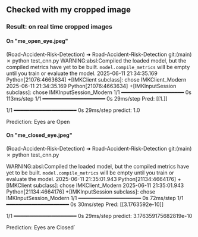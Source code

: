 ## Checked with my cropped image
### Result: on real time cropped images

#### On "me_open_eye.jpeg"
(Road-Accident-Risk-Detection) ➜  Road-Accident-Risk-Detection git:(main) ✗ python test_cnn.py
WARNING:absl:Compiled the loaded model, but the compiled metrics have yet to be built. `model.compile_metrics` will be empty until you train or evaluate the model.
2025-06-11 21:34:35.169 Python[21076:4663634] +[IMKClient subclass]: chose IMKClient_Modern
2025-06-11 21:34:35.169 Python[21076:4663634] +[IMKInputSession subclass]: chose IMKInputSession_Modern
1/1 ━━━━━━━━━━━━━━━━━━━━ 0s 113ms/step
1/1 ━━━━━━━━━━━━━━━━━━━━ 0s 29ms/step
Pred: [[1.]]

1/1 ━━━━━━━━━━━━━━━━━━━━ 0s 29ms/step
predict: 1.0

Prediction: Eyes are Open

#### On "me_closed_eye.jpeg"
(Road-Accident-Risk-Detection) ➜  Road-Accident-Risk-Detection git:(main) ✗ python test_cnn.py 
   
WARNING:absl:Compiled the loaded model, but the compiled metrics have yet to be built. `model.compile_metrics` will be empty until you train or evaluate the model.
2025-06-11 21:35:01.943 Python[21134:4664176] +[IMKClient subclass]: chose IMKClient_Modern
2025-06-11 21:35:01.943 Python[21134:4664176] +[IMKInputSession subclass]: chose IMKInputSession_Modern
1/1 ━━━━━━━━━━━━━━━━━━━━ 0s 72ms/step
1/1 ━━━━━━━━━━━━━━━━━━━━ 0s 30ms/step
Pred: [[3.1763592e-10]]

1/1 ━━━━━━━━━━━━━━━━━━━━ 0s 29ms/step
predict: 3.176359175682819e-10

Prediction: Eyes are Closed`